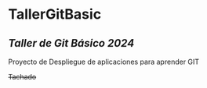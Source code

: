 # **TallerGitBasic**

## *Taller de Git Básico 2024*

Proyecto de Despliegue de aplicaciones para aprender GIT

~~Tachado~~
